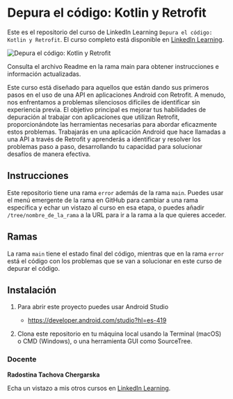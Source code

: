 # Depura el código: Kotlin y Retrofit

Este es el repositorio del curso de LinkedIn Learning `Depura el código: Kotlin y Retrofit`. El curso completo está disponible en [LinkedIn Learning][lil-course-url].

![Depura el código: Kotlin y Retrofit][lil-thumbnail-url] 

Consulta el archivo Readme en la rama main para obtener instrucciones e información actualizadas.

Este curso está diseñado para aquellos que están dando sus primeros pasos en el uso de una API en aplicaciones Android con Retrofit. A menudo, nos enfrentamos a problemas silenciosos difíciles de identificar sin experiencia previa. El objetivo principal es mejorar tus habilidades de depuración al trabajar con aplicaciones que utilizan Retrofit, proporcionándote las herramientas necesarias para abordar eficazmente estos problemas. Trabajarás en una aplicación Android que hace llamadas a una API a través de Retrofit y aprenderás a identificar y resolver los problemas paso a paso, desarrollando tu capacidad para solucionar desafíos de manera efectiva.

## Instrucciones

Este repositorio tiene una rama `error` además de la rama `main`. Puedes usar el menú emergente de la rama en GitHub para cambiar a una rama específica y echar un vistazo al curso en esa etapa, o puedes añadir `/tree/nombre_de_la_rama` a la URL para ir a la rama a la que quieres acceder.

## Ramas

La rama `main` tiene el estado final del código, mientras que en la rama `error` está el código con los problemas que se van a solucionar en este curso de depurar el código. 

## Instalación

1. Para abrir este proyecto puedes usar Android Studio
   - https://developer.android.com/studio?hl=es-419

2. Clona este repositorio en tu máquina local usando la Terminal (macOS) o CMD (Windows), o una herramienta GUI como SourceTree.

### Docente

**Radostina Tachova Chergarska**

Echa un vistazo a mis otros cursos en [LinkedIn Learning](https://www.linkedin.com/learning/instructors/radostina-tachova-chergarska).

[0]: # (Replace these placeholder URLs with actual course URLs)
[lil-course-url]: https://www.linkedin.com/learning/domina-scala/
[lil-thumbnail-url]: https://media.licdn.com/dms/image/D560DAQF_CDlHbgHB6g/learning-public-crop_675_1200/0/1709289645672?e=2147483647&v=beta&t=jjpKnU-mTiWkeXY-UvkK4d7E6aXeRk_EEjE4CxmsBPI

[1]: # (End of ES-Instruction ###############################################################################################)
